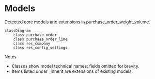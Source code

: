 # Models

Detected core models and extensions in purchase_order_weight_volume.

```mermaid
classDiagram
    class purchase_order
    class purchase_order_line
    class res_company
    class res_config_settings
```

Notes
- Classes show model technical names; fields omitted for brevity.
- Items listed under _inherit are extensions of existing models.
